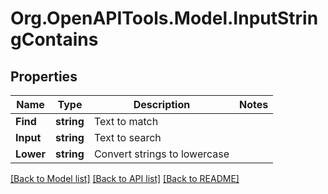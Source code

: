 # Org.OpenAPITools.Model.InputStringContains
## Properties

Name | Type | Description | Notes
------------ | ------------- | ------------- | -------------
**Find** | **string** | Text to match | 
**Input** | **string** | Text to search | 
**Lower** | **string** | Convert strings to lowercase | 

[[Back to Model list]](../README.md#documentation-for-models) [[Back to API list]](../README.md#documentation-for-api-endpoints) [[Back to README]](../README.md)

